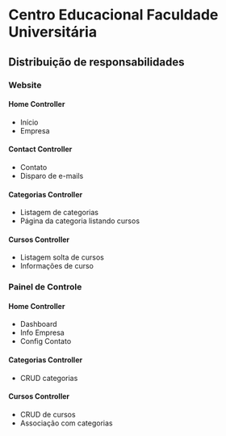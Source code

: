 Centro Educacional Faculdade Universitária
==========================================

Distribuição de responsabilidades
---------------------------------

### Website

#### Home Controller

* Início
* Empresa

#### Contact Controller

* Contato
* Disparo de e-mails

#### Categorias Controller

* Listagem de categorias
* Página da categoria listando cursos

#### Cursos Controller

* Listagem solta de cursos
* Informações de curso

### Painel de Controle

#### Home Controller

* Dashboard
* Info Empresa
* Config Contato

#### Categorias Controller

* CRUD categorias

#### Cursos Controller

* CRUD de cursos
* Associação com categorias
